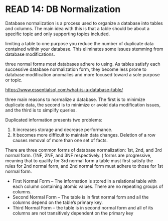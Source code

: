 # READ 14: DB Normalization

Database normalization is a process used to organize a database into tables and columns.  The main idea with this is that a table should be about a specific topic and only supporting topics included.

limiting a table to one purpose you reduce the number of duplicate data contained within your database. This eliminates some issues stemming from database modifications.

three normal forms most databases adhere to using.  As tables satisfy each successive database normalization form, they become less prone to database modification anomalies and more focused toward a sole purpose or topic.

https://www.essentialsql.com/what-is-a-database-table/

three main reasons to normalize a database.  The first is to minimize duplicate data, the second is to minimize or avoid data modification issues, and the third is to simplify queries. 

Duplicated information presents two problems:
1. It increases storage and decrease performance.
2. It becomes more difficult to maintain data changes.
Deletion of a row causes removal of more than one set of facts. 

There are three common forms of database normalization: 1st, 2nd, and 3rd normal form. (1NF, 2NF, and 3NF respectively. )
forms are progressive, meaning that to qualify for 3rd normal form a table must first satisfy the rules for 2nd normal form, and 2nd normal form must adhere to those for 1st normal form.

* First Normal Form – The information is stored in a relational table with each column containing atomic values. There are no repeating groups of columns.
* Second Normal Form – The table is in first normal form and all the columns depend on the table’s primary key.
* Third Normal Form – the table is in second normal form and all of its columns are not transitively dependent on the primary key